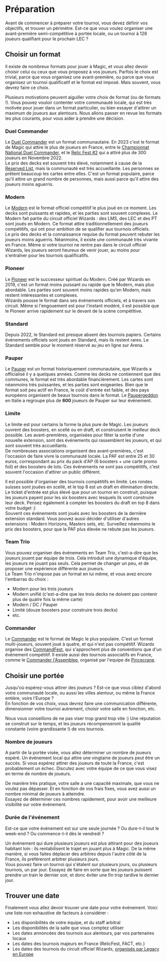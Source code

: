 # Préparation

Avant de commencer à préparer votre tournoi, vous devez définir vos objectifs, et trouver un périmètre. Est-ce que vous voulez organiser une avant-première semi-compétitive à portée locale, ou un tournoi à 128 joueurs qualifiant pour le prochain LEC ?


## Choisir un format

Il existe de nombreux formats pour jouer à Magic, et vous allez devoir choisir celui ou ceux que vous proposez à vos joueurs. Parfois le choix est trivial, parce que vous organisez une avant-première, ou parce que vous organisez un tournoi qualificatif et le format est imposé. Mais souvent, vous devrez faire ce choix.

Plusieurs motivations peuvent aiguiller votre choix de format (ou de formats !). Vous pouvez vouloir contenter votre communauté locale, qui est très motivée pour jouer dans un format particulier, ou bien essayer d'attirer un maximum de joueurs aux alentours. Nous allons passer en revue les formats les plus courants, pour vous aider à prendre une décision.


### Duel Commander

Le [Duel Commander](https://www.mtgdc.info/) est un format communautaire. En 2023 c'est le format de Magic qui attire le plus de joueurs en France, entre le [Championnat National Duel Commander](https://mtgprime.fr/championnat-national-duel-commander-2023/), et le [Relic Fest #2](https://www.facebook.com/events/705008923929286) qui a attiré plus de 300 joueurs en Novembre 2022.  
Le prix des decks est souvent très élevé, notamment à cause de la [Reserved List](https://mtg.fandom.com/wiki/Reserved_List), mais la communauté est très accueillante. Les personnes se prêtent beaucoup les cartes entre elles. C'est un format populaire, parce qu'il attire un grand nombre de personnes, mais aussi parce qu'il attire des joueurs moins aguerris.


### Modern

Le [Modern](https://magic.wizards.com/en/formats/modern) est le format officiel compétitif le plus joué en ce moment. Les decks sont puissants et rapides, et les parties sont souvent complexes. Le Modern fait partie du circuit officiel Wizards : des LMS, des LEC et des PT sont joués en Modern. Ce format attire traditionnellement des joueurs compétitifs, qui ont pour ambition de se qualifier aux tournois officiels.  
Le prix des decks et la connaissance requise du format peuvent rebuter les joueurs moins aguerris. Néanmoins, il existe une communauté très vivante en France. Même si votre tournoi ne rentre pas dans le circuit officiel Wizards, les joueurs seront heureux de venir jouer, au moins pour s'entraîner pour les tournois qualificatifs.


### Pioneer

Le [Pioneer](https://magic.wizards.com/en/formats/pioneer) est le successeur spirituel du Modern. Créé par Wizards en 2019, c'est un format moins puissant ou rapide que le Modern, mais plus abordable. Les parties sont souvent moins rapides qu'en Modern, mais restent intéressantes et complexes.  
Wizards pousse le format dans ses événements officiels, et à travers son circuit. Même si l'engouement est pour l'instant modéré, il est possible que le Pioneer arrive rapidement sur le devant de la scène compétitive.


### Standard

Depuis 2022, le Standard est presque absent des tournois papiers. Certains événements officiels sont joués en Standard, mais ils restent rares. Le Standard semble pour le moment réservé au jeu en ligne sur Arena.


### Pauper

Le [Pauper](https://magic.wizards.com/en/formats/pauper) est un format historiquement communautaire, que Wizards a officialisé il y a quelques années. Comme les decks ne contiennent que des communes, le format est très abordable financièrement. Les cartes sont néanmoins très puissantes, et les parties sont exigeantes.
Bien que le format soit peu actif en France, le coût d'entrée est faible, et des pays européens organisent de beaux tournois dans le format. Le [Paupergeddon](https://mtg.cardsrealm.com/en-us/articles/paupergeddon-tournament-top-8-decklist-614-players) en Italie a regroupe plus de **600** joueurs de Pauper sur leur événement.


### Limite

Le limite est pour certains la forme la plus pure de Magic. Les joueurs ouvrent des boosters, en scellé ou en draft, et construisent le meilleur deck possible. Les avant-premières, organisées pour fêter la sortie d'une nouvelle extension, sont des événements qui rassemblent les joueurs, et qui sont souvent très accueillants.  
De nombreuses associations organisent des avant-premières, c'est l'occasion de faire vivre la communauté locale. La PAF est entre 25 et 30 euros, correspondant au prix du pack d'AP (6 boosters + une carte promo foil) et des boosters de lots. Ces événements ne sont pas compétitifs, c'est souvent l'occasion d'attirer un public différent.

Il est possible d'organiser des tournois compétitifs en limité. Les rondes suisses sont jouées en scellé, et le top 8 est un draft en élimination directe. Le ticket d'entrée est plus élevé que pour un tournoi en construit, puisque les joueurs payent pour les six boosters avec lesquels ils vont construire leur deck. Pensez également à compter les boosters du draft en top 8 dans votre budget :)  
Souvent ces événements sont joués avec les boosters de la dernière extension standard. Vous pouvez aussi décider d'utiliser d'autres extensions : Modern Horizons, Masters sets, etc. Surveillez néanmoins le prix des boosters, pour que la PAF plus élevée ne rebute pas les joueurs.


### Team Trio

Vous pouvez organiser des événements en Team Trio, c'est-a-dire que les joueurs jouent par équipe de trois. Cela introduit une dynamique d'équipe, les joueurs ne jouant pas seuls. Cela permet de changer un peu, et de proposer une expérience différente aux joueurs.  
Le Team Trio n'impose pas un format en lui même, et vous avez encore l'embarras du choix :

- Modern pour les trois joueurs
- Modern unifié (c'est-a-dire que les trois decks ne doivent pas contenir plus de quatre fois la même carte)
- Modern / DC / Pauper
- Limité (douze boosters pour construire trois decks)
- etc.


### Commander

Le [Commander](https://magic.wizards.com/en/formats/commander) est le format de Magic le plus populaire. C'est un format multi-joueurs, souvent joué à quatre, et qui n'est pas compétitif. Wizards organise des [CommandFest](https://mtg.fandom.com/wiki/CommandFest), qui s'approchent plus de conventions que d'un événement compétitif. Il existe aussi des tournois associatifs en France, comme le [Commander l'Assemblee](https://www.facebook.com/events/421830519275119), organisé par l'equipe de [Pincecrane](https://www.facebook.com/LePincerane).


## Choisir une portée

Jusqu'où espérez-vous attirer des joueurs ? Est-ce que vous ciblez d'abord votre communauté locale, ou aussi les villes alentour, ou même la France entière, voire l'Europe ?  
En fonction de vos choix, vous devrez faire une communication différente, dimensionner votre tournoi autrement, choisir votre salle en fonction, etc.

Nous vous conseillons de ne pas viser trop grand trop vite :) Une réputation se construit sur le temps, et les joueurs récompenseront la qualité constante (voire grandissante !) de vos tournois.


### Nombre de joueurs

A partir de la portée visée, vous allez déterminer un nombre de joueurs espéré. Un événement local qui attire une vingtaine de joueurs peut être un succès. Si vous espérez attirer des joueurs de toute la France, c'est probablement un échec. Discutez avec votre équipe de ce que vous visez en terme de nombre de joueurs.

De manière très pratique, votre salle a une capacité maximale, que vous ne voulez pas dépasser. Et en fonction de vos frais fixes, vous avez aussi un nombre minimal de joueurs à atteindre.  
Essayez de déterminer ces nombres rapidement, pour avoir une meilleure visibilité sur votre événement.


### Durée de l'événement

Est-ce que votre événement est sur une seule journée ? Ou dure-t-il tout le week-end ? Ou commence-t-il dès le vendredi ?

Un événement qui dure plusieurs joueurs est plus attirant pour des joueurs habitant loin : ils rentabilisent le trajet en jouant plus à Magic. De la même manière, si vous faites déplacer des arbitres depuis l'autre côté de la France, ils préféreront arbitrer plusieurs jours.  
Vous pouvez faire un tournoi qui s'étalent sur plusieurs jours, ou plusieurs tournois, un par jour. Essayez de faire en sorte que les joueurs puissent prendre un train le dernier soir, et donc éviter une fin trop tardive le dernier jour.


## Trouver une date

Finalement vous allez devoir trouver une date pour votre événement. Voici une liste non exhaustive de facteurs à considérer :

- Les disponibilités de votre équipe, et du staff arbitral
- Les disponibilités de la salle que vous comptez utiliser
- Les dates annoncées des tournois aux alentours, par vos partenaires locaux
- Les dates des tournois majeurs en France (RelicFest, FACT, etc.)
- Les dates des tournois du circuit officiel Wizards, [organisés par Legacy en Europe](https://legacyeuropeantour.com/)
